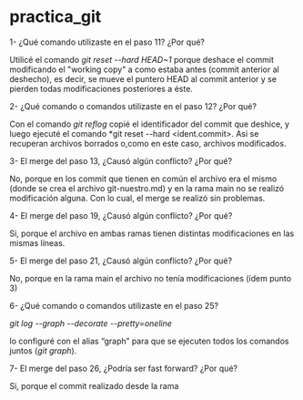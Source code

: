 # practica_git

1- ¿Qué comando utilizaste en el paso 11? ¿Por qué?

Utilicé el comando *git reset --hard HEAD~1* porque deshace el commit  modificando el "working copy" a como estaba antes (commit anterior al deshecho), es decir, se mueve el puntero HEAD al commit anterior y  se pierden todas modificaciones posteriores a éste.

2- ¿Qué comando o comandos utilizaste en el paso 12? ¿Por qué?

Con el comando *git reflog* copié el identificador del commit que deshice, y luego ejecuté el comando *git reset --hard <ident.commit>. Asi se recuperan archivos borrados o,como en este caso, archivos modificados.

3- El merge del paso 13, ¿Causó algún conflicto? ¿Por qué?

No, porque en los commit que tienen en común el archivo era el mismo (donde se crea el archivo git-nuestro.md)  y en la rama main no se realizó modificación alguna. Con lo cual, el merge se realizó sin problemas.

4- El merge del paso 19, ¿Causó algún conflicto? ¿Por qué?

Si, porque el archivo en ambas ramas tienen distintas modificaciones en las mismas líneas.

5- El merge del paso 21, ¿Causó algún conflicto? ¿Por qué?

No, porque en la rama main el archivo no tenía modificaciones (ídem punto 3) 

6- ¿Qué comando o comandos utilizaste en el paso 25?

*git log --graph --decorate --pretty=oneline*

lo configuré con el alias “graph” para que se ejecuten todos los comandos juntos (*git graph*).

7- El merge del paso 26, ¿Podría ser fast forward? ¿Por qué?

Si, porque el commit realizado desde la rama <title> quedaba como en “linea” a los commits
 de la rama <main>.
 
8- ¿Qué comando o comandos utilizaste en el paso 27?

Para deshacer el merge sin perder los cambios en el working copy usé *git reset HEAD~1* 

9- ¿Qué comando o comandos utilizaste en el paso 28?

Utilicé el comando que me sugirió git:* git restore git-nuestro.md*

10- ¿Qué comando o comandos utilizaste en el paso 29?

Para eliminar utilicé el comando *git branch -D title*

11- ¿Qué comando o comandos utilizaste en el paso 30?

Comandos para volver al merge: *git reflog* (copio el identificador del commit del merge)
 y *git reset --hard <num identif. del commit>*

12- ¿Qué comando o comandos usaste en el paso 32?

*git checkout <num de identif .del commit inicial>*

13- ¿Qué comando o comandos usaste en el punto 33?

*git checkout \<num de identif. de cuando le puse el titulo al poema\>*

